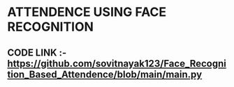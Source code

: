 # ATTENDENCE USING FACE RECOGNITION

## CODE LINK :- https://github.com/sovitnayak123/Face_Recognition_Based_Attendence/blob/main/main.py

